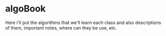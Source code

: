 # algoBook
Here i'll put the algorithms that we'll learn each class and also descriptions of them, important notes, where can they be use, etc.

